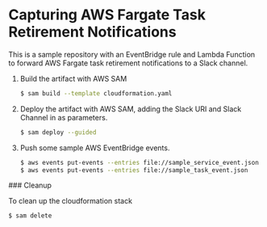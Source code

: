 # Capturing AWS Fargate Task Retirement Notifications

This is a sample repository with an EventBridge rule and Lambda Function to
forward AWS Fargate task retirement notifications to a Slack channel.

1. Build the artifact with AWS SAM

    ```bash
    $ sam build --template cloudformation.yaml
    ```

2. Deploy the artifact with AWS SAM, adding the Slack URI and Slack Channel in
   as parameters.

    ```bash
    $ sam deploy --guided
    ```

3. Push some sample AWS EventBridge events.

    ```bash
    $ aws events put-events --entries file://sample_service_event.json
    $ aws events put-events --entries file://sample_task_event.json
    ```

### Cleanup

To clean up the cloudformation stack

```bash
$ sam delete
```